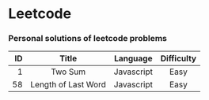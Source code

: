 # Leetcode

### Personal solutions of leetcode problems

|   ID   |        Title         |   Language   | Difficulty |
|-------:|:-------------------:|:-------------:|:-----------:|
|   1   | Two Sum |  Javascript  |    Easy     | Easy
|   58   | Length of Last Word |  Javascript  |    Easy     |

